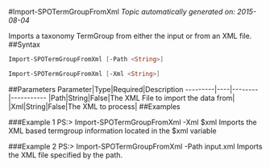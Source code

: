 #Import-SPOTermGroupFromXml
*Topic automatically generated on: 2015-08-04*

Imports a taxonomy TermGroup from either the input or from an XML file.
##Syntax
```powershell
Import-SPOTermGroupFromXml [-Path <String>]
```


```powershell
Import-SPOTermGroupFromXml [-Xml <String>]
```


##Parameters
Parameter|Type|Required|Description
---------|----|--------|-----------
|Path|String|False|The XML File to import the data from|
|Xml|String|False|The XML to process|
##Examples

###Example 1
    PS:> Import-SPOTermGroupFromXml -Xml $xml
Imports the XML based termgroup information located in the $xml variable

###Example 2
    PS:> Import-SPOTermGroupFromXml -Path input.xml
Imports the XML file specified by the path.
<!-- Ref: 8272C3B57473307FEC8D2F15B9E17095 -->